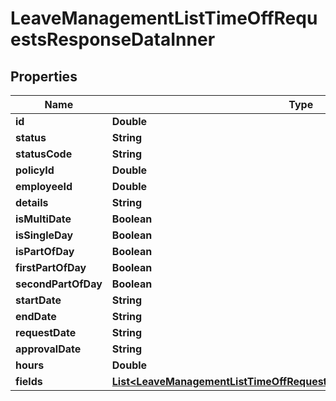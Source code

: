 

# LeaveManagementListTimeOffRequestsResponseDataInner


## Properties

| Name | Type | Description | Notes |
|------------ | ------------- | ------------- | -------------|
|**id** | **Double** |  |  [optional] |
|**status** | **String** |  |  [optional] |
|**statusCode** | **String** |  |  [optional] |
|**policyId** | **Double** |  |  [optional] |
|**employeeId** | **Double** |  |  [optional] |
|**details** | **String** |  |  [optional] |
|**isMultiDate** | **Boolean** |  |  [optional] |
|**isSingleDay** | **Boolean** |  |  [optional] |
|**isPartOfDay** | **Boolean** |  |  [optional] |
|**firstPartOfDay** | **Boolean** |  |  [optional] |
|**secondPartOfDay** | **Boolean** |  |  [optional] |
|**startDate** | **String** |  |  [optional] |
|**endDate** | **String** |  |  [optional] |
|**requestDate** | **String** |  |  [optional] |
|**approvalDate** | **String** |  |  [optional] |
|**hours** | **Double** |  |  [optional] |
|**fields** | [**List&lt;LeaveManagementListTimeOffRequestsResponseDataInnerFieldsInner&gt;**](LeaveManagementListTimeOffRequestsResponseDataInnerFieldsInner.md) |  |  [optional] |



